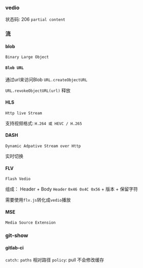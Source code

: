 ### vedio

状态码: 206  `partial content`

### 流
#### blob
`Binary Large Object`

#### `Blob URL`
通过url来访问Blob
`URL.createObjectURL`

`URL.revokeObjectURL(url)` 释放

#### HLS
`Http live Stream`

支持视频格式: `H.264 或 HEVC / H.265`

#### DASH
`Dynamic Adpative Stream over Http`

实时切换

#### FLV
`Flash Vedio`

组成： Header + Body 
`Header`
`0x46 0x4C 0x56` + 版本 + 保留字符


需要使用`flv.js`转化成`vedio`播放


#### MSE
`Media Source Extension` 


### git-show

#### gitlab-ci
`catch:`
`paths` 相对路径
`policy`: pull 不会修改缓存

